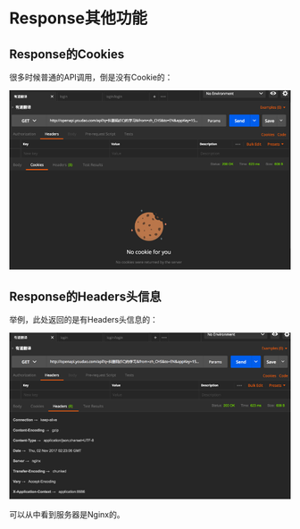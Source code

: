 # Response其他功能

## Response的Cookies
很多时候普通的API调用，倒是没有Cookie的：

![Postman的响应中无Cookie](../assets/img/postman_resp_no_cookie.png)

## Response的Headers头信息
举例，此处返回的是有Headers头信息的：

![Postman的响应中的Headers](../assets/img/postman_resp_headers_info.png)

可以从中看到服务器是Nginx的。
